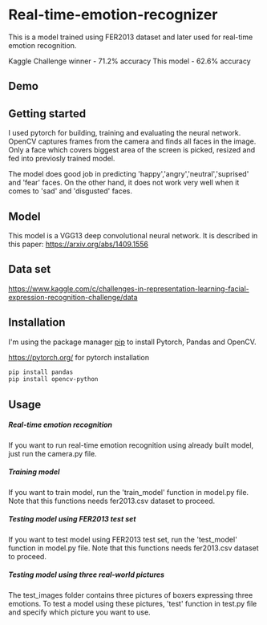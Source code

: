 # Real-time-emotion-recognizer
This is a model trained using FER2013 dataset and later used for real-time emotion recognition.

Kaggle Challenge winner  - 71.2% accuracy
This model - 62.6% accuracy

## Demo

## Getting started
  I used pytorch for building, training and evaluating the neural network. OpenCV captures frames from the camera and finds all faces in the image. Only a face which covers biggest area of the screen is picked, resized and fed into previosly trained model.
  
  The model does good job in predicting 'happy','angry','neutral','suprised' and 'fear' faces. On the other hand, it does not work very well when it comes to 'sad' and 'disgusted' faces.
  
## Model
  This model is a VGG13 deep convolutional neural network. It is described in this paper: https://arxiv.org/abs/1409.1556
  
## Data set

https://www.kaggle.com/c/challenges-in-representation-learning-facial-expression-recognition-challenge/data

## Installation

I'm using the package manager [pip](https://pip.pypa.io/en/stable/installing/) to install Pytorch, Pandas and OpenCV.

https://pytorch.org/ for pytorch installation

```bash
pip install pandas
pip install opencv-python
```

## Usage

##### Real-time emotion recognition
  If you want to run real-time emotion recognition using already built model, just run the camera.py file.
  
##### Training model
  If you want to train model, run the 'train_model' function in model.py file. Note that this functions needs fer2013.csv dataset to proceed.
  
##### Testing model using FER2013 test set
  If you want to test model using FER2013 test set, run the 'test_model' function in model.py file. Note that this functions needs fer2013.csv dataset to proceed.
  
##### Testing model using three real-world pictures
  The test_images folder contains three pictures of boxers expressing three emotions. To test a model using these pictures, 'test' function in test.py file and specify which picture you want to use.
  
  
